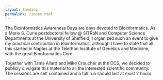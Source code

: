 ```yaml
---
layout: landing
permalink: /index.html
---
```



The Bioinformatics Awareness Days are days devoted to Bioinformatics. As a Marie S. Curie postdoctoral fellow @ SITRaN and Computer Science Departments at the University of Sheffield, I organized such an event to give my practical contribution in Bioinformatics, although I have to state that all this started in Naples at the Telethon Institute of Genetics and Medicine, with the great Bionformatics Core.

Together with Tania Allard and Mike Croucher at the DCS, we decided to publicly divulgate this material to all the interested scientific community.
The sessions are self contained and a full run should last at most 2 hours.
